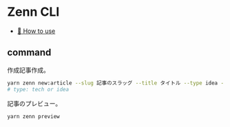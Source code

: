 # Zenn CLI

- [📘 How to use](https://zenn.dev/zenn/articles/zenn-cli-guide)

## command

作成記事作成。

```bash
yarn zenn new:article --slug 記事のスラッグ --title タイトル --type idea --emoji ✨
# type: tech or idea
```

記事のプレビュー。

```bash
yarn zenn preview
```
